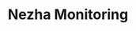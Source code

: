 ---
layout: home

title: Nezha Monitoring  
titleTemplate: User Manual

hero:
  name: Nezha Monitoring
  text: A open source, lightweight server and website monitoring and O&M tool
  image: https://raw.githubusercontent.com/naiba/nezha/master/resource/static/brand.svg
  actions:
    - theme: brand
      text: Preview
      link: https://ops.naibahq.com  
    - theme: alt
      text: Learn More → 
      link: /en_US/guide/dashboard

features:
  - title: One-Click Installation
    details: Support one-click script installation Dashboard and Agent services for easy use; mainstream systems such as Linux, Windows, MacOS, OpenWRT, etc. are all supported.
  - title: Real-time monitoring
    details: Supports monitoring the system status of multiple servers simultaneously, including monitoring the status of web pages, ports, and SSL certificates. It also supports sending notifications when there are failures or when data reaches the limit. Multiple notification methods are supported, such as Telegram, email, and WeChat.
  - title: Easy O&M
    details: Support WebSSH, support data monitoring, support setting scheduled tasks, and support batch execution of tasks on servers.
---